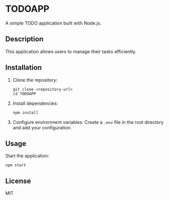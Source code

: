 # TODOAPP

A simple TODO application built with Node.js.

## Description

This application allows users to manage their tasks efficiently.

## Installation

1. Clone the repository:
   ```
   git clone <repository-url>
   cd TODOAPP
   ```

2. Install dependencies:
   ```
   npm install
   ```

3. Configure environment variables:
   Create a `.env` file in the root directory and add your configuration.

## Usage

Start the application:
```
npm start
```

## License

MIT 